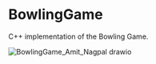 # BowlingGame
C++ implementation of the Bowling Game.


![BowlingGame_Amit_Nagpal drawio](https://github.com/user-attachments/assets/7d14a471-ec5f-457a-8bd5-113c7065595b)

